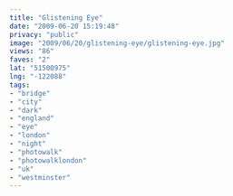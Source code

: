 ```yaml
---
title: "Glistening Eye"
date: "2009-06-20 15:19:48"
privacy: "public"
image: "2009/06/20/glistening-eye/glistening-eye.jpg"
views: "86"
faves: "2"
lat: "51500975"
lng: "-122088"
tags:
- "bridge"
- "city"
- "dark"
- "england"
- "eye"
- "london"
- "night"
- "photowalk"
- "photowalklondon"
- "uk"
- "westminster"
---
```

<a href="/photos/2009/06/20/glistening-eye" rel="nofollow"></a>
